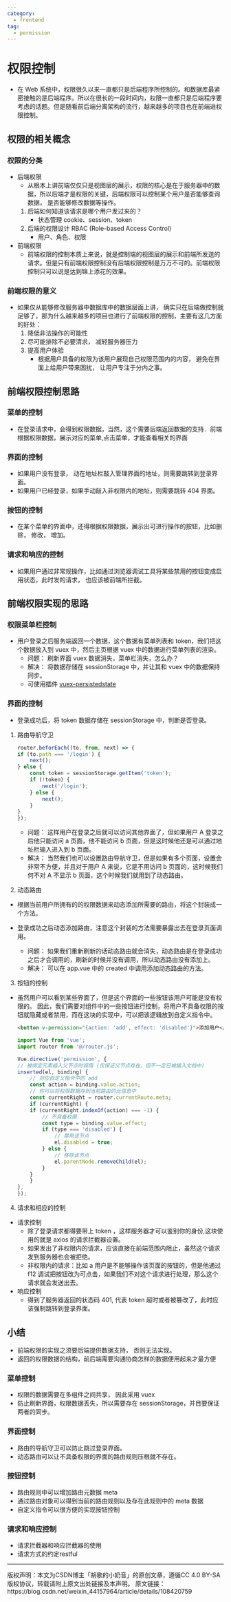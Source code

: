 ```yaml
---
category:
  - frontend
tag:
  - permission
---
```


# 权限控制

- 在 Web 系统中，权限很久以来一直都只是后端程序所控制的。和数据库最紧密接触的是后端程序。所以在很长的一段时间内，权限一直都只是后端程序要考虑的话题。但是随看前后端分离架构的流行，越来越多的项目也在前端进权限控制。

## 权限的相关概念

### 权限的分类

- 后端权限
    - 从根本上讲前端仅仅只是视图层的展示，权限的核心是在于服务器中的数据，所以后端才是权限的关键，后端权限可以控制某个用户是否能够查询数据， 是否能够修改数据等操作。
    1. 后端如何知道该请求是哪个用户发过来的？
        - 状态管理 cookie、session、token
    2. 后端的权限设计 RBAC (Role-based Access Control)
        - 用户、角色、权限
- 前端权限
    - 前端权限的控制本质上来说，就是控制端的视图层的展示和前端所发送的请求。但是只有前端权限控制没有后端权限控制是万万不可的。前端权限控制只可以说是达到锦上添花的效果。

### 前端权限的意义

- 如果仅从能够修改服务器中数据库中的数据层面上讲， 确实只在后端做控制就足够了，那为什么越来越多的项目也进行了前端权限的控制，主要有这几方面的好处：
    1. 降低非法操作的可能性
    2. 尽可能排除不必要清求， 减轻服务器压力
    3. 提高用户体验
        - 根据用户具备的权限为该用户展现自己权限范围内的内容， 避免在界面上给用户带来困扰， 让用户专注于分内之事。

## 前端权限控制思路

### 菜单的控制

- 在登录请求中，会得到权限数据，当然，这个需要后端返回数据的支持．前端根据权限数据，展示对应的菜单,点击菜单，才能查看相关的界面

### 界面的控制

- 如果用户没有登录， 动在地址栏敲入管理界面的地址，则需要跳转到登录界面。
- 如果用户已经登录，如果手动敲入非权限内的地址，则需要跳转 404 界面。

### 按钮的控制

- 在某个菜单的界面中，还得根据权限数据，展示出可进行操作的按钮，比如删除， 修改， 增加。

### 请求和响应的控制

- 如果用户通过非常规操作，比如通过浏览器调试工具将某些禁用的按钮变成启用状态，此时发的请求， 也应该被前端所拦截。

## 前端权限实现的思路

### 权限菜单栏控制

- 用户登录之后服务端返回一个数据，这个数据有菜单列表和 token，我们把这个数据放入到 vuex 中，然后主页根据 vuex 中的数据进行菜单列表的渲染。
    - 问题： 刷新界面 vuex 数据消失，菜单栏消失，怎么办？
    - 解决： 将数据存储在 sessionStorage 中，并让其和 vuex 中的数据保持同步。
    - 可使用插件 [vuex-persistedstate](https://github.com/robinvdvleuten/vuex-persistedstate#readme)

### 界面的控制

- 登录成功后，将 token 数据存储在 sessionStorage 中，判断是否登录。

1. 路由导航守卫

    ```javascript
    router.beforEach((to, from, next) => {
    if (to.path === '/login') {
        next();
    } else {
        const token = sessionStorage.getItem('token');
        if (!token) {
            next('/login');
        } else {
            next();
        }
    }
    });
    ```

    - 问题： 这样用户在登录之后就可以访问其他界面了，但如果用户 A 登录之后他只能访问 a 页面，他不能访问 b 页面，但是这时候他还是可以通过地址栏输入进入到 b 页面。
    - 解决： 当然我们也可以设置路由导航守卫，但是如果有多个页面，设置会非常不方便，并且对于用户 A 来说，它是不用访问 b 页面的，这时候我们何不对 A 不显示 b 页面，这个时候我们就用到了动态路由。

2. 动态路由

- 根据当前用户所拥有的的权限数据来动态添加所需要的路由，将这个封装成一个方法。
- 登录成功之后动态添加路由，注意这个封装的方法需要暴露出去在登录页面调用。

    - 问题： 如果我们重新刷新的话动态路由就会消失，动态路由是在登录成功之后才会调用的，刷新的时候并没有调用，所以动态路由没有添加上。
    - 解决： 可以在 app.vue 中的 created 中调用添加动态路由的方法。

3. 按钮的控制

- 虽然用户可以看到某些界面了，但是这个界面的一些按钮该用户可能是没有权限的。 因此，我们需要对组件中的一些按钮进行控制，将用户不具备权限的按钮就隐藏或者禁用，而在这块的实现中，可以把该逻辑放到自定义指令中。

    ```html
    <button v-permission="{action: 'add', effect: 'disabled'}">添加用户</button>
    ```

    ```javascript
    import Vue from 'vue';
    import router from '@/router.js';

    Vue.directive('permission', {
    // 被绑定元素插入父节点时调用 (仅保证父节点存在，但不一定已被插入文档中)
    inserted(el, binding) {
        // 对应自定义指令中的 add
        const action = binding.value.action;
        // 你可以将权限数据存到当前路由的元信息中
        const currentRight = router.currentRoute.meta;
        if (currentRight) {
        if (currentRight.indexOf(action) === -1) {
            // 不具备权限
            const type = binding.value.effect;
            if (type === 'disabled') {
                // 禁用该节点
                el.disabled = true;
            } else {
                // 移除该节点
                el.parentNode.removeChild(el);
            }
        }
        }
    },
    });
    ```

4. 请求和相应的控制

- 请求控制
    - 除了登录请求都得要带上 token ，这样服务器才可以鉴别你的身份,这块使用的就是 axios 的请求拦截器设置。
    - 如果发出了非权限内的请求，应该直接在前端范围内阻止，虽然这个请求发到服务器也会被拒绝。
    - 非权限内的请求：比如 a 用户是不能够操作该页面的按钮的，但是他通过 f12 调试把按钮改为可点击，如果我们不对这个请求进行处理，那么这个请求就会发送出去。
- 响应控制
    - 得到了服务器返回的状态码 401, 代表 token 超时或者被篡改了，此时应该强制跳转到登录界面。

## 小结

- 前端权限的实现之须要后端提供数据支持， 否则无法实现。
- 返回的权限数据的结构，前后端需要沟通协商怎样的数据便用起来才最方便

### 菜单控制

- 权限的数据需要在多组件之间共享， 因此采用 vuex
- 防止刷新界面，权限数据丢失，所以需要存在 sessionStorage，并目要保证两者的同步。

### 界面控制

- 路由的导航守卫可以防止跳过登录界面。
- 动态路由可以让不具备权限的界面的路由规则压根就不存在。

### 按钮控制

- 路由规则中可以增加路由元数据 meta
- 通过路由对象可以得到当前的路由规则以及存在此规则中的 meta 数据
- 自定义指令可以很方便的实现按钮控制

### 请求和响应控制

- 请求拦截器和响应拦截器的使用
- 请求方式的约定restful

<hr>
版权声明：本文为CSDN博主「胡歌的小奶音」的原创文章，遵循CC 4.0 BY-SA版权协议，转载请附上原文出处链接及本声明。
原文链接：https://blog.csdn.net/weixin_44157964/article/details/108420759
